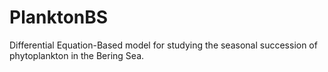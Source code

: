 # PlanktonBS
Differential Equation-Based model for studying the seasonal succession of phytoplankton in the Bering Sea.

